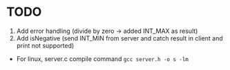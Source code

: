 # TODO
1. Add error handling (divide by zero -> added INT_MAX as result)
2. Add isNegative (send INT_MIN from server and catch result in client and print not supported)

- For linux, server.c compile command `gcc server.h -o s -lm`

